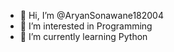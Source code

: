 - 👋 Hi, I’m @AryanSonawane182004
- 👀 I’m interested in Programming
- 🌱 I’m currently learning Python


<!---
AryanSonawane182004/AryanSonawane182004 is a ✨ special ✨ repository because its `README.md` (this file) appears on your GitHub profile.
You can click the Preview link to take a look at your changes.
--->
